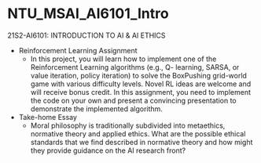 # NTU_MSAI_AI6101_Intro

21S2-AI6101: INTRODUCTION TO AI & AI ETHICS

- Reinforcement Learning Assignment
    - In this project, you will learn how to implement one of the Reinforcement Learning algorithms (e.g., Q- learning, SARSA, or value iteration, policy iteration) to solve the BoxPushing grid-world game with various difficulty levels. Novel RL ideas are welcome and will receive bonus credit. In this assignment, you need to implement the code on your own and present a convincing presentation to demonstrate the implemented algorithm.
- Take-home Essay
    - Moral philosophy is traditionally subdivided into metaethics, normative theory and applied ethics. What are the possible ethical standards that we find described in normative theory and how might they provide guidance on the AI research front?
